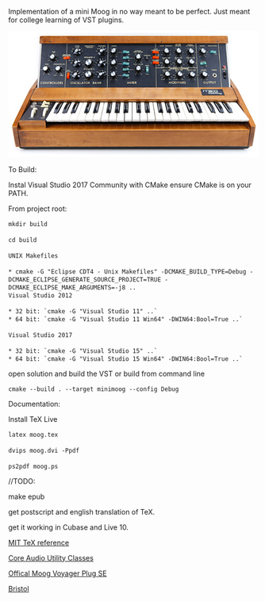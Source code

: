 Implementation of a mini Moog in no way meant to be perfect.
Just meant for college learning of VST plugins.

![](moog_minimoogd.jpg)

To Build:

Instal Visual Studio 2017 Community with CMake
ensure CMake is on your PATH.

From project root:
```
mkdir build

cd build

UNIX Makefiles

* cmake -G "Eclipse CDT4 - Unix Makefiles" -DCMAKE_BUILD_TYPE=Debug -DCMAKE_ECLIPSE_GENERATE_SOURCE_PROJECT=TRUE -DCMAKE_ECLIPSE_MAKE_ARGUMENTS=-j8 .. 
Visual Studio 2012 

* 32 bit: `cmake -G "Visual Studio 11" ..`
* 64 bit: `cmake -G "Visual Studio 11 Win64" -DWIN64:Bool=True ..`

Visual Studio 2017

* 32 bit: `cmake -G "Visual Studio 15" ..`
* 64 bit: `cmake -G "Visual Studio 15 Win64" -DWIN64:Bool=True ..`

```
open solution and build the VST or build from command line 

```
cmake --build . --target minimoog --config Debug

```

Documentation:

Install TeX Live

```
latex moog.tex

dvips moog.dvi -Ppdf

ps2pdf moog.ps

```
//TODO:

make epub

get postscript and english translation of TeX.

get it working in Cubase and Live 10.

[MIT TeX reference](https://kb.mit.edu/confluence/pages/viewpage.action?pageId=3907150)

[Core Audio Utility Classes](https://developer.apple.com/library/archive/samplecode/CoreAudioUtilityClasses/Introduction/Intro.html)

[Offical Moog Voyager Plug SE](https://www.moogmusic.com/products/apps/voyager-plug-se-vstau)

[Bristol](http://bristol.sourceforge.net/emulations.html)
